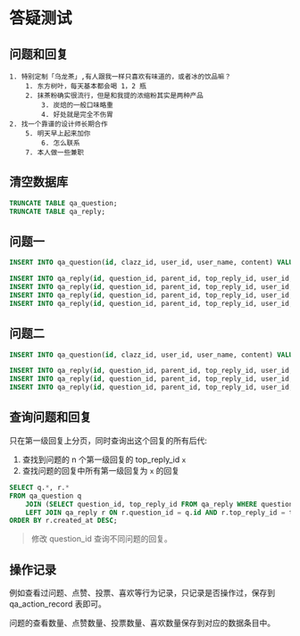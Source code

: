 # 答疑测试

## 问题和回复

```
1. 特别定制「乌龙茶」,有人跟我一样只喜欢有味道的，或者冰的饮品嘛？
    1. 东方树叶，每天基本都会喝 1，2 瓶
    2. 抹茶粉确实很流行，但是和我提的浓缩粉其实是两种产品
        3. 炭焙的一般口味略重
        4. 好处就是完全不伤胃
2. 找一个靠谱的设计师长期合作
    5. 明天早上起来加你
        6. 怎么联系
    7. 本人做一些兼职
```

## 清空数据库

```sql
TRUNCATE TABLE qa_question;
TRUNCATE TABLE qa_reply;
```

## 问题一

```sql
INSERT INTO qa_question(id, clazz_id, user_id, user_name, content) VALUES (1, 1, 30, 'Bob', '特别定制「乌龙茶」,有人跟我一样只喜欢有味道的，或者冰的饮品嘛？');

INSERT INTO qa_reply(id, question_id, parent_id, top_reply_id, user_id, user_name, content) VALUES (1, 1, 0, 1, 31, 'Tom', '东方树叶，每天基本都会喝 1，2 瓶');
INSERT INTO qa_reply(id, question_id, parent_id, top_reply_id, user_id, user_name, content) VALUES (2, 1, 0, 2, 31, 'Tom', '抹茶粉确实很流行，但是和我提的浓缩粉其实是两种产品');
INSERT INTO qa_reply(id, question_id, parent_id, top_reply_id, user_id, user_name, content) VALUES (3, 1, 2, 2, 31, 'Tom', '炭焙的一般口味略重');
INSERT INTO qa_reply(id, question_id, parent_id, top_reply_id, user_id, user_name, content) VALUES (4, 1, 2, 2, 31, 'Tom', '好处就是完全不伤胃');
```

## 问题二

```sql
INSERT INTO qa_question(id, clazz_id, user_id, user_name, content) VALUES (2, 1, 30, 'Bob', '找一个靠谱的设计师长期合作？');

INSERT INTO qa_reply(id, question_id, parent_id, top_reply_id, user_id, user_name, content) VALUES (5, 2, 0, 5, 32, 'Max', '明天早上起来加你');
INSERT INTO qa_reply(id, question_id, parent_id, top_reply_id, user_id, user_name, content) VALUES (6, 2, 5, 5, 32, 'Max', '怎么联系');
INSERT INTO qa_reply(id, question_id, parent_id, top_reply_id, user_id, user_name, content) VALUES (7, 2, 0, 7, 32, 'Max', '本人做一些兼职');
```

## 查询问题和回复

只在第一级回复上分页，同时查询出这个回复的所有后代:

1. 查找到问题的 n 个第一级回复的 top_reply_id `x`
2. 查找问题的回复中所有第一级回复为 `x` 的回复

```sql
SELECT q.*, r.*
FROM qa_question q
	JOIN (SELECT question_id, top_reply_id FROM qa_reply WHERE question_id = 1 AND parent_id = 0 LIMIT 0, 10) t ON t.question_id = q.id
	LEFT JOIN qa_reply r ON r.question_id = q.id AND r.top_reply_id = t.top_reply_id
ORDER BY r.created_at DESC;
```

> 修改 question_id 查询不同问题的回复。

## 操作记录

例如查看过问题、点赞、投票、喜欢等行为记录，只记录是否操作过，保存到 qa_action_record 表即可。

问题的查看数量、点赞数量、投票数量、喜欢数量保存到对应的数据条目中。
